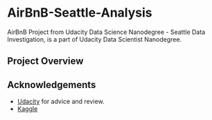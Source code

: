 # AirBnB-Seattle-Analysis
AirBnB Project from Udacity Data Science Nanodegree - Seattle Data Investigation, is a part of Udacity Data Scientist Nanodegree.

## Project Overview

## Acknowledgements
- [Udacity](https://www.udacity.com/) for advice and review.
- [Kaggle](https://www.kaggle.com/airbnb/seattle)
